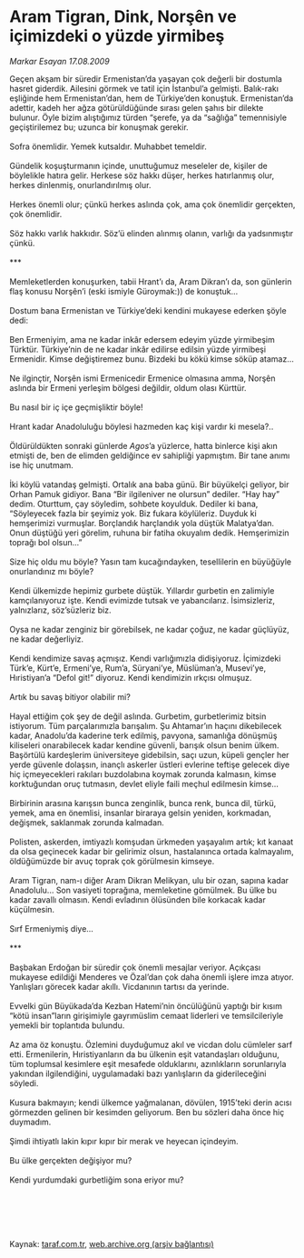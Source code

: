 # Aram Tigran, Dink, Norşên ve içimizdeki o yüzde yirmibeş

*Markar Esayan 17.08.2009*

<div class="taraf_structure_2col_1zq">
<div class="margen_n">



 <p>Geçen akşam bir süredir Ermenistan’da yaşayan çok değerli bir dostumla hasret giderdik. Ailesini görmek ve tatil için İstanbul’a gelmişti. Balık-rakı eşliğinde hem Ermenistan’dan, hem de Türkiye’den konuştuk. Ermenistan’da adettir, kadeh her ağza götürüldüğünde sırası gelen şahıs bir dilekte bulunur. Öyle bizim alıştığımız türden “şerefe, ya da “sağlığa” temennisiyle geçiştirilemez bu; uzunca bir konuşmak gerekir. <br/><br/>Sofra önemlidir. Yemek kutsaldır. Muhabbet temeldir. <br/><br/>Gündelik koşuşturmanın içinde, unuttuğumuz meseleler de, kişiler de böylelikle hatıra gelir. Herkese söz hakkı düşer, herkes hatırlanmış olur, herkes dinlenmiş, onurlandırılmış olur. <br/><br/>Herkes önemli olur; çünkü herkes aslında çok, ama çok önemlidir gerçekten, çok önemlidir. <br/><br/>Söz hakkı varlık hakkıdır. Söz’ü elinden alınmış olanın, varlığı da yadsınmıştır çünkü. <br/><br/>*** <br/><br/>Memleketlerden konuşurken, tabii Hrant’ı da, Aram Dikran’ı da, son günlerin flaş konusu Norşên’i (eski ismiyle Güroymak:)) de konuştuk... <br/><br/>Dostum bana Ermenistan ve Türkiye’deki kendini mukayese ederken şöyle dedi: <br/><br/>Ben Ermeniyim, ama ne kadar inkâr edersem edeyim yüzde yirmibeşim Türktür. Türkiye’nin de ne kadar inkâr edilirse edilsin yüzde yirmibeşi Ermenidir. Kimse değiştiremez bunu. Bizdeki bu kökü kimse söküp atamaz... <br/><br/>Ne ilginçtir, Norşên ismi Ermenicedir Ermenice olmasına amma, Norşên aslında bir Ermeni yerleşim bölgesi değildir, oldum olası Kürttür. <br/><br/>Bu nasıl bir iç içe geçmişliktir böyle! <br/><br/>Hrant kadar Anadoluluğu böylesi hazmeden kaç kişi vardır ki mesela?.. <br/><br/>Öldürüldükten sonraki günlerde <i>Agos</i>’a yüzlerce, hatta binlerce kişi akın etmişti de, ben de elimden geldiğince ev sahipliği yapmıştım. Bir tane anımı ise hiç unutmam. <br/><br/>İki köylü vatandaş gelmişti. Ortalık ana baba günü. Bir büyükelçi geliyor, bir Orhan Pamuk gidiyor. Bana “Bir ilgileniver ne olursun” dediler. “Hay hay” dedim. Oturttum, çay söyledim, sohbete koyulduk. Dediler ki bana, “Söyleyecek fazla bir şeyimiz yok. Biz fukara köylüleriz. Duyduk ki hemşerimizi vurmuşlar. Borçlandık harçlandık yola düştük Malatya’dan. Onun düştüğü yeri görelim, ruhuna bir fatiha okuyalım dedik. Hemşerimizin toprağı bol olsun...” <br/><br/>Size hiç oldu mu böyle? Yasın tam kucağındayken, tesellilerin en büyüğüyle onurlandınız mı böyle? <br/><br/>Kendi ülkemizde hepimiz gurbete düştük. Yıllardır gurbetin en zalimiyle kamçılanıyoruz işte. Kendi evimizde tutsak ve yabancılarız. İsimsizleriz, yalnızlarız, söz’süzleriz biz. <br/><br/>Oysa ne kadar zenginiz bir görebilsek, ne kadar çoğuz, ne kadar güçlüyüz, ne kadar değerliyiz. <br/><br/>Kendi kendimize savaş açmışız. Kendi varlığımızla didişiyoruz. İçimizdeki Türk’e, Kürt’e, Ermeni’ye, Rum’a, Süryani’ye, Müslüman’a, Musevi’ye, Hıristiyan’a “Defol git!” diyoruz. Kendi kendimizin ırkçısı olmuşuz. <br/><br/>Artık bu savaş bitiyor olabilir mi? <br/><br/>Hayal ettiğim çok şey de değil aslında. Gurbetim, gurbetlerimiz bitsin istiyorum. Tüm parçalarımızla barışalım. Şu Ahtamar’ın haçını dikebilecek kadar, Anadolu’da kaderine terk edilmiş, pavyona, samanlığa dönüşmüş kiliseleri onarabilecek kadar kendine güvenli, barışık olsun benim ülkem. Başörtülü kardeşlerim üniversiteye gidebilsin, saçı uzun, küpeli gençler her yerde güvenle dolaşsın, inançlı askerler üstleri evlerine teftişe gelecek diye hiç içmeyecekleri rakıları buzdolabına koymak zorunda kalmasın, kimse korktuğundan oruç tutmasın, devlet eliyle faili meçhul edilmesin kimse... <br/><br/>Birbirinin arasına karışsın bunca zenginlik, bunca renk, bunca dil, türkü, yemek, ama en önemlisi, insanlar biraraya gelsin yeniden, korkmadan, değişmek, saklanmak zorunda kalmadan. <br/><br/>Polisten, askerden, imtiyazlı komşudan ürkmeden yaşayalım artık; kıt kanaat da olsa geçinecek kadar bir gelirimiz olsun, hastalanınca ortada kalmayalım, öldüğümüzde bir avuç toprak çok görülmesin kimseye. <br/><br/>Aram Tigran, nam-ı diğer Aram Dikran Melikyan, ulu bir ozan, sapına kadar Anadolulu... Son vasiyeti toprağına, memleketine gömülmek. Bu ülke bu kadar zavallı olmasın. Kendi evladının ölüsünden bile korkacak kadar küçülmesin. <br/><br/>Sırf Ermeniymiş diye... <br/><br/>*** <br/><br/>Başbakan Erdoğan bir süredir çok önemli mesajlar veriyor. Açıkçası mukayese edildiği Menderes ve Özal’dan çok daha önemli işlere imza atıyor. Yanlışları görecek kadar akıllı. Vicdanının tartısı da yerinde. <br/><br/>Evvelki gün Büyükada’da Kezban Hatemi’nin öncülüğünü yaptığı bir kısım “kötü insan”ların girişimiyle gayrımüslim cemaat liderleri ve temsilcileriyle yemekli bir toplantıda bulundu. <br/><br/>Az ama öz konuştu. Özlemini duyduğumuz akıl ve vicdan dolu cümleler sarf etti. Ermenilerin, Hıristiyanların da bu ülkenin eşit vatandaşları olduğunu, tüm toplumsal kesimlere eşit mesafede olduklarını, azınlıkların sorunlarıyla yakından ilgilendiğini, uygulamadaki bazı yanlışların da giderileceğini söyledi. <br/><br/>Kusura bakmayın; kendi ülkemce yağmalanan, dövülen, 1915’teki derin acısı görmezden gelinen bir kesimden geliyorum. Ben bu sözleri daha önce hiç duymadım. <br/><br/>Şimdi ihtiyatlı lakin kıpır kıpır bir merak ve heyecan içindeyim. <br/><br/>Bu ülke gerçekten değişiyor mu? <br/><br/>Kendi yurdumdaki gurbetliğim sona eriyor mu?</p>
<br/>
<br/>
<br/>



<br/>


<div id="taraf_not">
</div>

</div>


</div>

Kaynak: [taraf.com.tr](http://www.taraf.com.tr:80/makale/6852.htm), [web.archive.org (arşiv bağlantısı)](http://web.archive.org/web/20090831023447/http://www.taraf.com.tr:80/makale/6852.htm)
